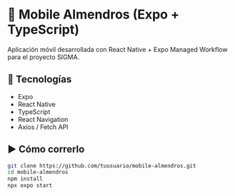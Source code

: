 # 📱 Mobile Almendros (Expo + TypeScript)

Aplicación móvil desarrollada con React Native + Expo Managed Workflow para el proyecto SIGMA.

## 🚀 Tecnologías

- Expo
- React Native
- TypeScript
- React Navigation
- Axios / Fetch API

## ▶️ Cómo correrlo

```bash
git clone https://github.com/tuusuario/mobile-almendros.git
cd mobile-almendros
npm install
npx expo start